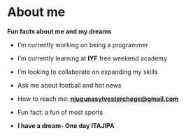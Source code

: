 # About me 


**Fun facts about me and my dreams**



-  I’m currently working on being a programmer
-  I’m currently learning at **IYF** free weekend academy
-  I’m looking to collaborate on expanding my skills
  
-  Ask me about football and hot news
- How to reach me: **njugunasylvesterchege@gmail.com**
  
- Fun fact: a fun of most sports
- **I have a dream- One day ITAJIPA**  
  
  
